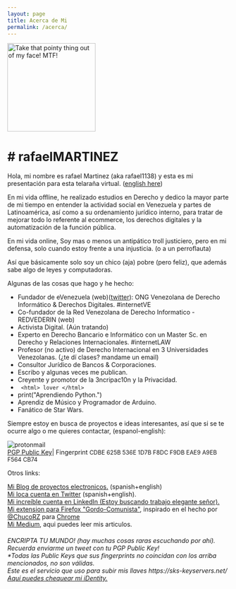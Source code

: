 ```yaml
---
layout: page
title: Acerca de Mi
permalink: /acerca/
---
```


<html><body>
  <img src="https://i.imgur.com/e8z3XdH.jpg" alt="Take that pointy thing out of my face! MTF!" height="200" width="200"><h1># rafaelMARTINEZ</h1>

<p>Hola, mi nombre es rafael Martinez (aka rafael1138) y esta es mi presentación para esta telaraña virtual. (<a href="http://rafael1138.github.io">english here</a>)</p>

<p>En mi vida offline, he realizado estudios en Derecho y dedico la mayor parte de mi tiempo en entender la actividad social en Venezuela y partes de Latinoamérica, así como a su ordenamiento jurídico interno, para tratar de mejorar todo lo referente al ecommerce, los derechos digitales y la automatización de la función pública.
</p>


<p>En mi vida online, Soy mas o menos un antipático troll justiciero, pero en mi defensa, solo cuando estoy frente a una injusticia. (o a un perroflauta)</p>

<p>Así que básicamente solo soy un chico (aja) pobre (pero feliz), que además sabe algo de leyes y computadoras.</p>

Algunas de las cosas que hago y he hecho:
   </body></html>

- Fundador de eVenezuela (web)(<a href="https://www.twitter.com/evenezuelaorg">twitter</a>): ONG Venezolana de Derecho Informático & Derechos Digitales. #internetVE
- Co-fundador de la Red Venezolana de Derecho Informatico - REDVEDERIN (web) <a href="http://redvederin.com"></a><br>
- Activista Digital. (Aún tratando)
- Experto en Derecho Bancario e Informático con un Master Sc. en Derecho y Relaciones Internacionales. #internetLAW
- Profesor (no activo) de Derecho Internacional en 3 Universidades Venezolanas. (¿te dí clases? mandame un email)
- Consultor Jurídico de Bancos & Corporaciones.
- Escribo y algunas veces me publican.
- Creyente y promotor de la 3ncripac10n y la Privacidad.
- <code> &lt;html&gt; lover &lt;/html&gt;</code>
- print("Aprendiendo Python.")
- Aprendiz de Músico y Programador de Arduino.
- Fanático de Star Wars.

<html><body>

<p>Siempre estoy en busca de proyectos e ideas interesantes, así que si se te ocurre algo o me quieres contactar, (espanol-english):</p>

  </body></html>

![protonmail](https://user-images.githubusercontent.com/23440434/51798869-3ad96b00-21e7-11e9-86eb-546d0c3eaaf8.png)<br>
<a href="http://evenezuela.org/publickeys/rafaelmartinezprotonmail.txt">PGP Public Key</a>| Fingerprint <font size="2">CDBE 625B 536E 1D7B F8DC F9DB EAE9 A9EB F564 CB74</font><br>

Otros links:<br>

<a href="https://www.ranchobobafett.org/electronics">Mi Blog de proyectos electronicos.</a> (spanish+english)<br>
<a href="https://www.twitter.com/rafaelmmv">Mi loca cuenta en Twitter</a> (spanish+english).<br>
<a href="https://www.linkedin.com/in/rafaelmartinezv">Mi increíble cuenta en LinkedIn (Estoy buscando trabajo elegante señor).</a><br>
<a href="https://github.com/rafael1138/Gordo-Comunista">Mi extension para Firefox "Gordo-Comunista"</a>, inspirado en el hecho por <a href="https://twitter.com/ChuchoRZ">@ChucoRZ</a> para <a href="https://chrome.google.com/webstore/detail/nicol%C3%A1s-maduro-por-el-gor/jgdkgbhpohankoaoopmplcnilamiefdi?utm_source=chrome-app-launcher-info-dialog">Chrome</a><br>
<a href="https://medium.com/@rafaelmariomartinez">Mi Medium</a>, aqui puedes leer mis articulos.<br>

<html><body>

<h6>ENCRIPTA TU MUNDO! (hay muchas cosas raras escuchando por ahí).<br>
Recuerda enviarme un tweet con tu PGP Public Key!<br>*Todas las Public Keys que sus fingerprints no coincidan con los arriba mencionados, no son válidas.<br>
Este es el servicio que uso para subir mis llaves https://sks-keyservers.net/<br>
<a href="https://keybase.io/rmartinezv">Aquí puedes chequear mi iDentity.</a></h6>

</body></html>